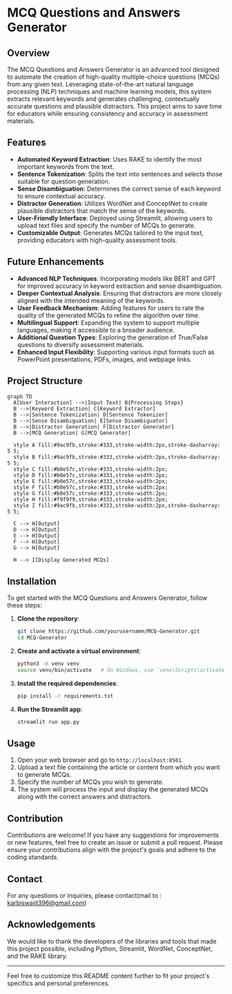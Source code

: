 # MCQ Questions and Answers Generator

## Overview

The MCQ Questions and Answers Generator is an advanced tool designed to automate the creation of high-quality multiple-choice questions (MCQs) from any given text. Leveraging state-of-the-art natural language processing (NLP) techniques and machine learning models, this system extracts relevant keywords and generates challenging, contextually accurate questions and plausible distractors. This project aims to save time for educators while ensuring consistency and accuracy in assessment materials.

## Features

- **Automated Keyword Extraction**: Uses RAKE  to identify the most important keywords from the text.
- **Sentence Tokenization**: Splits the text into sentences and selects those suitable for question generation.
- **Sense Disambiguation**: Determines the correct sense of each keyword to ensure contextual accuracy.
- **Distractor Generation**: Utilizes WordNet and ConceptNet to create plausible distractors that match the sense of the keywords.
- **User-Friendly Interface**: Deployed using Streamlit, allowing users to upload text files and specify the number of MCQs to generate.
- **Customizable Output**: Generates MCQs tailored to the input text, providing educators with high-quality assessment tools.

## Future Enhancements

- **Advanced NLP Techniques**: Incorporating models like BERT and GPT for improved accuracy in keyword extraction and sense disambiguation.
- **Deeper Contextual Analysis**: Ensuring that distractors are more closely aligned with the intended meaning of the keywords.
- **User Feedback Mechanism**: Adding features for users to rate the quality of the generated MCQs to refine the algorithm over time.
- **Multilingual Support**: Expanding the system to support multiple languages, making it accessible to a broader audience.
- **Additional Question Types**: Exploring the generation of True/False questions to diversify assessment materials.
- **Enhanced Input Flexibility**: Supporting various input formats such as PowerPoint presentations, PDFs, images, and webpage links.

## Project Structure

```mermaid
graph TD
  A[User Interaction] -->|Input Text| B{Processing Steps}
  B -->|Keyword Extraction| C[Keyword Extractor]
  B -->|Sentence Tokenization| D[Sentence Tokenizer]
  B -->|Sense Disambiguation| E[Sense Disambiguator]
  B -->|Distractor Generation| F[Distractor Generator]
  B -->|MCQ Generation| G[MCQ Generator]

  style A fill:#9ac9fb,stroke:#333,stroke-width:2px,stroke-dasharray: 5 5;
  style B fill:#9ac9fb,stroke:#333,stroke-width:2px,stroke-dasharray: 5 5;
  style C fill:#b0e57c,stroke:#333,stroke-width:2px;
  style D fill:#b0e57c,stroke:#333,stroke-width:2px;
  style E fill:#b0e57c,stroke:#333,stroke-width:2px;
  style F fill:#b0e57c,stroke:#333,stroke-width:2px;
  style G fill:#b0e57c,stroke:#333,stroke-width:2px;
  style H fill:#f9f9f9,stroke:#333,stroke-width:2px;
  style I fill:#9ac9fb,stroke:#333,stroke-width:2px,stroke-dasharray: 5 5;

  C --> H[Output]
  D --> H[Output]
  E --> H[Output]
  F --> H[Output]
  G --> H[Output]

  H --> I[Display Generated MCQs]

```

## Installation

To get started with the MCQ Questions and Answers Generator, follow these steps:

1. **Clone the repository**:
   ```bash
   git clone https://github.com/yourusername/MCQ-Generator.git
   cd MCQ-Generator
   ```

2. **Create and activate a virtual environment**:
   ```bash
   python3 -m venv venv
   source venv/bin/activate   # On Windows, use `venv\Scripts\activate`
   ```

3. **Install the required dependencies**:
   ```bash
   pip install -r requirements.txt
   ```

4. **Run the Streamlit app**:
   ```bash
   streamlit run app.py
   ```

## Usage

1. Open your web browser and go to `http://localhost:8501`.
2. Upload a text file containing the article or content from which you want to generate MCQs.
3. Specify the number of MCQs you wish to generate.
4. The system will process the input and display the generated MCQs along with the correct answers and distractors.

## Contribution

Contributions are welcome! If you have any suggestions for improvements or new features, feel free to create an issue or submit a pull request. Please ensure your contributions align with the project's goals and adhere to the coding standards.

## Contact

For any questions or inquiries, please contact(mail to : karbiswajit396@gmail.com)

## Acknowledgements

We would like to thank the developers of the libraries and tools that made this project possible, including Python, Streamlit, WordNet, ConceptNet, and the RAKE library.

---

Feel free to customize this README content further to fit your project's specifics and personal preferences.
